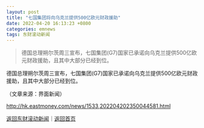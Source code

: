 ```yaml
---
layout: post
title: "七国集团将向乌克兰提供500亿欧元财政援助"
date: 2022-04-20 16:13:23 +0800
categories: emnews
tags: 东财滚动新闻
---
```

> 德国总理朔尔茨周三宣布，七国集团(G7)国家已承诺向乌克兰提供500亿欧元财政援助，且其中大部分已经到位。

<p>德国总理朔尔茨周三宣布，七国集团(G7)国家已承诺向乌克兰提供500亿欧元财政援助，且其中大部分已经到位。 </p><p class="em_media">（文章来源：界面新闻）</p>

<http://hk.eastmoney.com/news/1533,202204202350044581.html>

[返回东财滚动新闻](//finews.withounder.com/emnews/)｜[返回首页](//finews.withounder.com/)